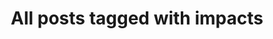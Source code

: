 ---
layout: tag
title: "All posts tagged with impacts"
permalink: /weblog/tags/impacts/
taxonomy: impacts
---